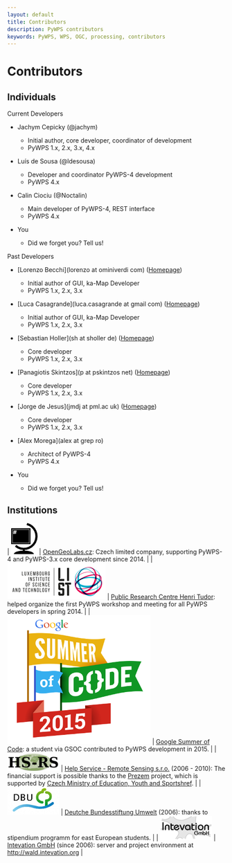 ```yaml
---
layout: default
title: Contributors
description: PyWPS contributors
keywords: PyWPS, WPS, OGC, processing, contributors
---
```


# Contributors

## Individuals

Current Developers

- Jachym Cepicky (@jachym)
  - Initial author, core developer, coordinator of development
  - PyWPS 1.x, 2.x, 3.x, 4.x

- Luís de Sousa (@ldesousa)
  - Developer and coordinator PyWPS-4 development
  - PyWPS 4.x

- Calin Ciociu (@Noctalin)
  - Main developer of PyWPS-4, REST interface
  - PyWPS 4.x

- You
  - Did we forget you?  Tell us!

Past Developers

- [Lorenzo Becchi](lorenzo at ominiverdi com) ([Homepage](http://omniverdi.org))
  - Initial author of GUI, ka-Map Developer
  - PyWPS 1.x, 2.x, 3.x

- [Luca Casagrande](luca.casagrande at gmail com) ([Homepage](http://omniverdi.org))
  - Initial author of GUI, ka-Map Developer
  - PyWPS 1.x, 2.x, 3.x

- [Sebastian Holler](sh at sholler de) ([Homepage](http://sholler.de))
  - Core developer
  - PyWPS 1.x, 2.x, 3.x

- [Panagiotis Skintzos](p at pskintzos net) ([Homepage](http://pskintzos.net))
  - Core developer
  - PyWPS 1.x, 2.x, 3.x

- [Jorge de Jesus](jmdj at pml.ac uk) ([Homepage](http://rsg.pml.ac.uk))
  - Core developer
  - PyWPS 1.x, 2.x, 3.x

- [Alex Morega](alex at grep ro)
  - Architect of PyWPS-4
  - PyWPS 4.x

- You
  - Did we forget you? Tell us!

## Institutions

| [![OpenGeoLabs.cz](../images/opengeolabs.png)](http://opengeolabs.cz) | [OpenGeoLabs.cz](http://opengeolabs.cz): Czech limited company, supporting PyWPS-4 and PyWPS-3.x core development since 2014. |
| [![Public Research Centre Henri Tudor](../images/henritudor.jpg)](http://www.list.lu) | [Public Research Centre Henri Tudor](http://www.list.lu): helped organize the first PyWPS workshop and meeting for all PyWPS developers in spring 2014. |
| [![Google Summer of Code ](../images/gsoc.png)](https://www.google-melange.com/gsoc/homepage/google/gsoc2015) | [Google Summer of Code](https://www.google-melange.com/gsoc/homepage/google/gsoc2015): a student via GSOC contributed to PyWPS development in 2015. |
| [![Help Service - Remote Sensing s.r.o.](../images/hsrs.png)](http://www.bnhelp.cz) | [Help Service - Remote Sensing s.r.o.](http://www.bnhelp.cz) (2006 - 2010):  The financial support is possible thanks to the [Prezem](http://www.prezem.cz) project, which is supported by [Czech Ministry of Education, Youth and Sportshref](http://www.msmt.cz). |
| [![Deutche Bundesstiftung Umwelt](../images/dbu.png)](http://www.dbu.de) | [Deutche Bundesstiftung Umwelt](http://www.dbu.de) (2006): thanks to stipendium programm for east European students. |
| [![Intevation GmbH](../images/intevation.png)](http://www.intevation.de) | [Intevation GmbH](http://www.intevation.de) (since 2006): server and project environment at <http://wald.intevation.org> |

